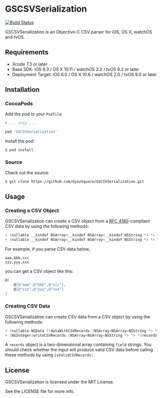 GSCSVSerialization
==================
[![Build Status](https://travis-ci.org/GyazSquare/GSCSVSerialization.svg?branch=master)](https://travis-ci.org/GyazSquare/GSCSVSerialization)

GSCSVSerialization is an Objective-C CSV parser for iOS, OS X, watchOS and tvOS.

## Requirements

* Xcode 7.3 or later
* Base SDK: iOS 9.3 / OS X 10.11 / watchOS 2.2 / tvOS 9.2 or later
* Deployment Target: iOS 6.0 / OS X 10.6 / watchOS 2.0 / tvOS 9.0  or later

## Installation

### CocoaPods

Add the pod to your `Podfile`:

```ruby
# ... snip ...

pod 'GSCSVSerialization'
```

Install the pod:

```shell
$ pod install
```

### Source

Check out the source:

```shell
$ git clone https://github.com/GyazSquare/GSCSVSerialization.git
```

## Usage

### Creating a CSV Object

GSCSVSerialization can create a CSV object from a [RFC 4180](https://tools.ietf.org/html/rfc4180)-compliant CSV data by using the following methods:

```objective-c
+ (nullable __kindof NSArray<__kindof NSArray<__kindof NSString *> *> *)CSVRecordsWithData:(NSData *)data encoding:(NSStringEncoding)encoding options:(GSCSVReadingOptions)opt error:(NSError **)error;
+ (nullable __kindof NSArray<__kindof NSArray<__kindof NSString *> *> *)CSVRecordsWithStream:(NSInputStream *)stream encoding:(NSStringEncoding)encoding options:(GSCSVReadingOptions)opt error:(NSError **)error;
```

For example, if you parse CSV data below,

```text
aaa,bbb,ccc
zzz,yyy,xxx
```

you can get a CSV object like this:

```objective-c
@[
    @[@"aaa",@"bbb",@"ccc"],
    @[@"zzz",@"yyy",@"xxx"]
]
```

### Creating CSV Data

GSCSVSerialization can create CSV data from a CSV object by using the following methods:

```objective-c
+ (nullable NSData *)dataWithCSVRecords:(NSArray<NSArray<NSString *> *> *)records encoding:(NSStringEncoding)encoding options:(GSCSVWritingOptions)opt error:(NSError **)error;
+ (NSInteger)writeCSVRecords:(NSArray<NSArray<NSString *> *> *)records toStream:(NSOutputStream *)stream encoding:(NSStringEncoding)encoding options:(GSCSVWritingOptions)opt error:(NSError **)error;
```

A `records` object is a two-dimensional array containing `field` strings. You should check whether the input will produce valid CSV data before calling these methods by using `isValidCSVRecords:`.

## License

GSCSVSerialization is licensed under the MIT License.

See the LICENSE file for more info.
